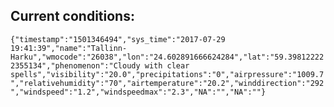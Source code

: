 ## Current conditions: 
 ``` {"timestamp":"1501346494","sys_time":"2017-07-29 19:41:39","name":"Tallinn-Harku","wmocode":"26038","lon":"24.602891666624284","lat":"59.398122222355134","phenomenon":"Cloudy with clear spells","visibility":"20.0","precipitations":"0","airpressure":"1009.7","relativehumidity":"70","airtemperature":"20.2","winddirection":"292","windspeed":"1.2","windspeedmax":"2.3","NA":"","NA":""} ```

